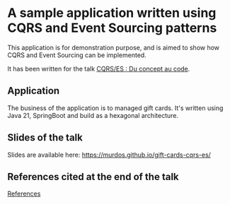 # A sample application written using CQRS and Event Sourcing patterns

This application is for demonstration purpose, and is aimed to show how CQRS and Event Sourcing can be implemented.

It has been written for the talk [CQRS/ES : Du concept au code](https://lyon-craft.fr/sessions/cqrs-es-du-concept-au-code.html).

## Application

The business of the application is to managed gift cards.
It's written using Java 21, SpringBoot and build as a hexagonal architecture.

## Slides of the talk

Slides are available here: https://murdos.github.io/gift-cards-cqrs-es/

## References cited at the end of the talk

[References](presentation/src/references.adoc)
